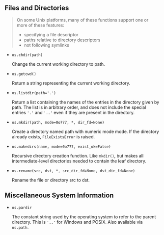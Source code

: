## Files and Directories

> On some Unix platforms, many of these functions support one or more of these features:
> 
> - specifying a file descriptor
> - paths relative to directory descriptors
> - not following symlinks

- `os.chdir(path)`

    Change the current working directory to path.

- `os.getcwd()`

    Return a string representing the current working directory.

- `os.listdir(path='.')`

    Return a list containing the names of the entries in the directory given by path. The list is in arbitrary order, and does not include the special entries `'.'` and `'..'` even if they are present in the directory.

- `os.mkdir(path, mode=0o777, *, dir_fd=None)`

    Create a directory named path with numeric mode mode. If the directory already exists, `FileExistsError` is raised.

- `os.makedirs(name, mode=0o777, exist_ok=False)`

    Recursive directory creation function. Like `mkdir()`, but makes all intermediate-level directories needed to contain the leaf directory.

- `os.rename(src, dst, *, src_dir_fd=None, dst_dir_fd=None)`

    Rename the file or directory src to dst.

## Miscellaneous System Information

- `os.pardir`

    The constant string used by the operating system to refer to the parent directory. This is `'..'` for Windows and POSIX. Also available via `os.path`.
